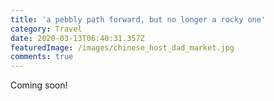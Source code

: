 ```yaml
---
title: 'a pebbly path forward, but no longer a rocky one'
category: Travel
date: 2020-03-13T06:40:31.357Z
featuredImage: /images/chinese_host_dad_market.jpg
comments: true
---
```

Coming soon!